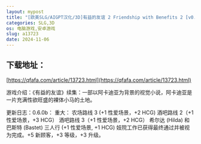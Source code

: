```yaml
---
layout: mypost
title: "[欧美SLG/AIGPT汉化/3D]有益的友谊 2 Friendship with Benefits 2 [v0.6.0b] [PC+安卓/800M]"
categories: SLG,3D
os: 电脑游戏,安卓游戏
slug: a13723
date: 2024-11-06
---
```


## 下载地址：

[https://qfafa.com/article/13723.html](https://qfafa.com/article/13723.html)

游戏介绍：《有益的友谊》续集：一部以阿卡迪亚为背景的视觉小说，阿卡迪亚是一片充满性欲旺盛的裸体小马的土地。

更新日志：0.6.0b：
重大：
农场路线 3 (+1 性爱场景，+2 HCG)
酒吧路线 2（+1 性爱场景，+3 HCG）
酒吧路线 3（+1 性爱场景，+2 HCG）
希尔达 (Hilda) 和巴斯特 (Bastet) 三人行 (+1 性爱场景, +1 HCG)
妓院工作已获得最终通过并被视为完成。+5 新顾客，+3 等级，+3 升级。